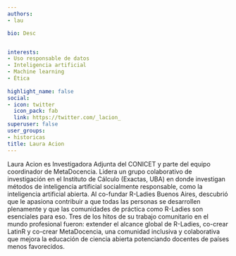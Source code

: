 ```yaml
---
authors:
- lau

bio: Desc 


interests:
- Uso responsable de datos
- Inteligencia artificial
- Machine learning
- Ética
  
highlight_name: false
social:
- icon: twitter
  icon_pack: fab
  link: https://twitter.com/_lacion_
superuser: false
user_groups: 
- historicas
title: Laura Acion
---
```



Laura Acion es Investigadora Adjunta del CONICET y parte del equipo coordinador de MetaDocencia. Lidera un grupo colaborativo de investigación en el Instituto de Cálculo (Exactas, UBA) en donde investigan métodos de inteligencia artificial socialmente responsable, como la inteligencia artificial abierta. Al co-fundar R-Ladies Buenos Aires, descubrió que le apasiona contribuir a que todas las personas se desarrollen plenamente y que las comunidades de práctica como R-Ladies son esenciales para eso. Tres de los hitos de su trabajo comunitario en el mundo profesional fueron: extender el alcance global de R-Ladies, co-crear LatinR y co-crear MetaDocencia, una comunidad inclusiva y colaborativa que mejora la educación de ciencia abierta potenciando docentes de países menos favorecidos.
